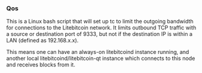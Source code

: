 ### Qos ###

This is a Linux bash script that will set up tc to limit the outgoing bandwidth for connections to the Litebitcoin network. It limits outbound TCP traffic with a source or destination port of 9333, but not if the destination IP is within a LAN (defined as 192.168.x.x).

This means one can have an always-on litebitcoind instance running, and another local litebitcoind/litebitcoin-qt instance which connects to this node and receives blocks from it.
